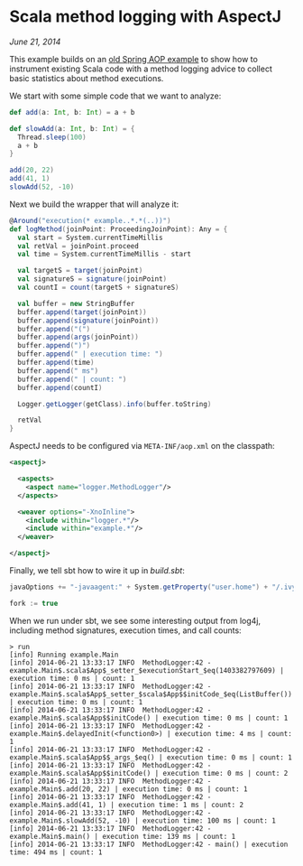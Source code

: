 # Scala method logging with AspectJ

*June 21, 2014*

This example builds on an [old Spring AOP example](https://github.com/earldouglas/barebones-spring-mvc/tree/master/reference/aop-method-logging#method-logging-with-spring-aop) 
to show how to instrument existing Scala code with a method logging advice to 
collect basic statistics about method executions.

We start with some simple code that we want to analyze:

```scala
def add(a: Int, b: Int) = a + b

def slowAdd(a: Int, b: Int) = {
  Thread.sleep(100)
  a + b
}

add(20, 22)
add(41, 1)
slowAdd(52, -10)
```

Next we build the wrapper that will analyze it:

```scala
@Around("execution(* example..*.*(..))")
def logMethod(joinPoint: ProceedingJoinPoint): Any = {
  val start = System.currentTimeMillis
  val retVal = joinPoint.proceed
  val time = System.currentTimeMillis - start

  val targetS = target(joinPoint)
  val signatureS = signature(joinPoint)
  val countI = count(targetS + signatureS)

  val buffer = new StringBuffer
  buffer.append(target(joinPoint))
  buffer.append(signature(joinPoint))
  buffer.append("(")
  buffer.append(args(joinPoint))
  buffer.append(")")
  buffer.append(" | execution time: ")
  buffer.append(time)
  buffer.append(" ms")
  buffer.append(" | count: ")
  buffer.append(countI)

  Logger.getLogger(getClass).info(buffer.toString)

  retVal
}
```

AspectJ needs to be configured via `META-INF/aop.xml` on the classpath:

```xml
<aspectj>

  <aspects>
    <aspect name="logger.MethodLogger"/>
  </aspects>

  <weaver options="-XnoInline">
    <include within="logger.*"/>
    <include within="example.*"/>
  </weaver>

</aspectj>
```

Finally, we tell sbt how to wire it up in *build.sbt*:

```scala
javaOptions += "-javaagent:" + System.getProperty("user.home") + "/.ivy2/cache/org.aspectj/aspectjweaver/jars/aspectjweaver-1.7.2.jar"

fork := true
```

When we run under sbt, we see some interesting output from log4j, including 
method signatures, execution times, and call counts:

```
> run
[info] Running example.Main 
[info] 2014-06-21 13:33:17 INFO  MethodLogger:42 - example.Main$.scala$App$_setter_$executionStart_$eq(1403382797609) | execution time: 0 ms | count: 1
[info] 2014-06-21 13:33:17 INFO  MethodLogger:42 - example.Main$.scala$App$_setter_$scala$App$$initCode_$eq(ListBuffer()) | execution time: 0 ms | count: 1
[info] 2014-06-21 13:33:17 INFO  MethodLogger:42 - example.Main$.scala$App$$initCode() | execution time: 0 ms | count: 1
[info] 2014-06-21 13:33:17 INFO  MethodLogger:42 - example.Main$.delayedInit(<function0>) | execution time: 4 ms | count: 1
[info] 2014-06-21 13:33:17 INFO  MethodLogger:42 - example.Main$.scala$App$$_args_$eq() | execution time: 0 ms | count: 1
[info] 2014-06-21 13:33:17 INFO  MethodLogger:42 - example.Main$.scala$App$$initCode() | execution time: 0 ms | count: 2
[info] 2014-06-21 13:33:17 INFO  MethodLogger:42 - example.Main$.add(20, 22) | execution time: 0 ms | count: 1
[info] 2014-06-21 13:33:17 INFO  MethodLogger:42 - example.Main$.add(41, 1) | execution time: 1 ms | count: 2
[info] 2014-06-21 13:33:17 INFO  MethodLogger:42 - example.Main$.slowAdd(52, -10) | execution time: 100 ms | count: 1
[info] 2014-06-21 13:33:17 INFO  MethodLogger:42 - example.Main$.main() | execution time: 139 ms | count: 1
[info] 2014-06-21 13:33:17 INFO  MethodLogger:42 - main() | execution time: 494 ms | count: 1
```
